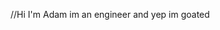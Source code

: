 //Hi I'm Adam im an engineer and yep im goated

<!---
adammonkman/adammonkman is a ✨ special ✨ repository because its `README.md` (this file) appears on your GitHub profile.
You can click the Preview link to take a look at your changes.
--->
